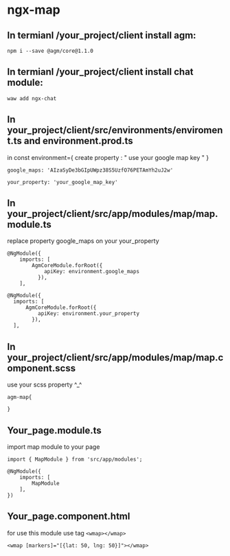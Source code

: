 # ngx-map

## In termianl /your_project/client install agm:
```
npm i --save @agm/core@1.1.0
```
## In termianl /your_project/client install chat module:
```
waw add ngx-chat
```
## In your_project/client/src/environments/enviroment.ts and environment.prod.ts
in const environment={
create property : " use your google map key " }

```
google_maps: 'AIzaSyDe3bGIpUWpz38S5UzfO76PETAmYh2uJ2w'

```
```
your_property: 'your_google_map_key'

```
## In your_project/client/src/app/modules/map/map.module.ts
replace property google_maps on your your_property

```
@NgModule({
	imports: [
		AgmCoreModule.forRoot({
			apiKey: environment.google_maps
		  }),
	],
  ```
  ```
@NgModule({
	imports: [
		AgmCoreModule.forRoot({
			apiKey: environment.your_property
		  }),
	],
  ```
  
## In your_project/client/src/app/modules/map/map.component.scss
use your scss property ^_^
```
agm-map{

}
```
## Your_page.module.ts
import map module to your page
```
import { MapModule } from 'src/app/modules';

@NgModule({
	imports: [
		MapModule
	],
})
```
## Your_page.component.html
for use this module use tag ```<wmap></wmap> ```
```
<wmap [markers]="[{lat: 50, lng: 50}]"></wmap>
```
